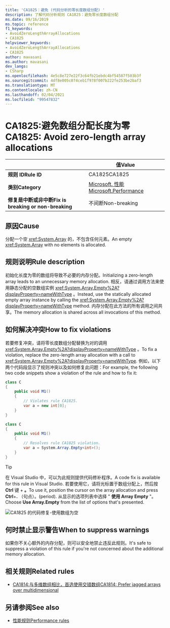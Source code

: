 ```yaml
---
title: 'CA1825：避免 (代码分析的零长度数组分配) '
description: 了解代码分析规则 CA1825：避免零长度数组分配
ms.date: 09/16/2019
ms.topic: reference
f1_keywords:
- AvoidZeroLengthArrayAllocations
- CA1825
helpviewer_keywords:
- AvoidZeroLengthArrayAllocations
- CA1825
author: mavasani
ms.author: mavasani
dev_langs:
- CSharp
ms.openlocfilehash: 4e5c8e727e22f3c64fb21ebdc4bf54587f503b3f
ms.sourcegitcommit: 4df8e005c074ceb1f978f007b222fe253be2baf3
ms.translationtype: MT
ms.contentlocale: zh-CN
ms.lasthandoff: 02/04/2021
ms.locfileid: "99547832"
---
```

# <a name="ca1825-avoid-zero-length-array-allocations"></a><span data-ttu-id="4c7b7-103">CA1825:避免数组分配长度为零</span><span class="sxs-lookup"><span data-stu-id="4c7b7-103">CA1825: Avoid zero-length array allocations</span></span>

| | <span data-ttu-id="4c7b7-104">值</span><span class="sxs-lookup"><span data-stu-id="4c7b7-104">Value</span></span> |
|-|-|
| <span data-ttu-id="4c7b7-105">**规则 ID**</span><span class="sxs-lookup"><span data-stu-id="4c7b7-105">**Rule ID**</span></span> |<span data-ttu-id="4c7b7-106">CA1825</span><span class="sxs-lookup"><span data-stu-id="4c7b7-106">CA1825</span></span>|
| <span data-ttu-id="4c7b7-107">**类别**</span><span class="sxs-lookup"><span data-stu-id="4c7b7-107">**Category**</span></span> |[<span data-ttu-id="4c7b7-108">Microsoft. 性能</span><span class="sxs-lookup"><span data-stu-id="4c7b7-108">Microsoft.Performance</span></span>](performance-warnings.md)|
| <span data-ttu-id="4c7b7-109">**修复是中断或非中断**</span><span class="sxs-lookup"><span data-stu-id="4c7b7-109">**Fix is breaking or non-breaking**</span></span> |<span data-ttu-id="4c7b7-110">不间断</span><span class="sxs-lookup"><span data-stu-id="4c7b7-110">Non-breaking</span></span>|

## <a name="cause"></a><span data-ttu-id="4c7b7-111">原因</span><span class="sxs-lookup"><span data-stu-id="4c7b7-111">Cause</span></span>

<span data-ttu-id="4c7b7-112">分配一个空 <xref:System.Array> 的，不包含任何元素。</span><span class="sxs-lookup"><span data-stu-id="4c7b7-112">An empty <xref:System.Array> with no elements is allocated.</span></span>

## <a name="rule-description"></a><span data-ttu-id="4c7b7-113">规则说明</span><span class="sxs-lookup"><span data-stu-id="4c7b7-113">Rule description</span></span>

<span data-ttu-id="4c7b7-114">初始化长度为零的数组将导致不必要的内存分配。</span><span class="sxs-lookup"><span data-stu-id="4c7b7-114">Initializing a zero-length array leads to an unnecessary memory allocation.</span></span> <span data-ttu-id="4c7b7-115">相反，请通过调用方法来使用静态分配的空数组实例 <xref:System.Array.Empty%2A?displayProperty=nameWithType> 。</span><span class="sxs-lookup"><span data-stu-id="4c7b7-115">Instead, use the statically allocated empty array instance by calling the <xref:System.Array.Empty%2A?displayProperty=nameWithType> method.</span></span> <span data-ttu-id="4c7b7-116">内存分配在此方法的所有调用之间共享。</span><span class="sxs-lookup"><span data-stu-id="4c7b7-116">The memory allocation is shared across all invocations of this method.</span></span>

## <a name="how-to-fix-violations"></a><span data-ttu-id="4c7b7-117">如何解决冲突</span><span class="sxs-lookup"><span data-stu-id="4c7b7-117">How to fix violations</span></span>

<span data-ttu-id="4c7b7-118">若要修复冲突，请将零长度数组分配替换为对的调用 <xref:System.Array.Empty%2A?displayProperty=nameWithType> 。</span><span class="sxs-lookup"><span data-stu-id="4c7b7-118">To fix a violation, replace the zero-length array allocation with a call to <xref:System.Array.Empty%2A?displayProperty=nameWithType>.</span></span> <span data-ttu-id="4c7b7-119">例如，以下两个代码段显示了规则冲突以及如何修复此问题：</span><span class="sxs-lookup"><span data-stu-id="4c7b7-119">For example, the following two code snippets show a violation of the rule and how to fix it:</span></span>

```csharp
class C
{
    public void M1()
    {
        // Violates rule CA1825.
        var a = new int[0];
    }
}
```

```csharp
class C
{
    public void M1()
    {
        // Resolves rule CA1825 violation.
        var a = System.Array.Empty<int>();
    }
}
```

> [!TIP]
> <span data-ttu-id="4c7b7-120">在 Visual Studio 中，可以为此规则提供代码修补程序。</span><span class="sxs-lookup"><span data-stu-id="4c7b7-120">A code fix is available for this rule in Visual Studio.</span></span> <span data-ttu-id="4c7b7-121">若要使用它，请将光标置于数组分配上，然后按 **Ctrl** 键 + **。**</span><span class="sxs-lookup"><span data-stu-id="4c7b7-121">To use it, position the cursor on the array allocation and press **Ctrl**+**.**</span></span> <span data-ttu-id="4c7b7-122">（句点）。</span><span class="sxs-lookup"><span data-stu-id="4c7b7-122">(period).</span></span> <span data-ttu-id="4c7b7-123">从显示的选项列表中选择 " **使用 Array Empty** "。</span><span class="sxs-lookup"><span data-stu-id="4c7b7-123">Choose **Use Array.Empty** from the list of options that's presented.</span></span>
>
> ![CA1825 的代码修复-使用数组为空](media/ca1825-codefix.png)

## <a name="when-to-suppress-warnings"></a><span data-ttu-id="4c7b7-125">何时禁止显示警告</span><span class="sxs-lookup"><span data-stu-id="4c7b7-125">When to suppress warnings</span></span>

<span data-ttu-id="4c7b7-126">如果你不关心额外的内存分配，则可以安全地禁止违反此规则。</span><span class="sxs-lookup"><span data-stu-id="4c7b7-126">It's safe to suppress a violation of this rule if you're not concerned about the additional memory allocation.</span></span>

## <a name="related-rules"></a><span data-ttu-id="4c7b7-127">相关规则</span><span class="sxs-lookup"><span data-stu-id="4c7b7-127">Related rules</span></span>

- [<span data-ttu-id="4c7b7-128">CA1814:与多维数组相比，首选使用交错数组</span><span class="sxs-lookup"><span data-stu-id="4c7b7-128">CA1814: Prefer jagged arrays over multidimensional</span></span>](ca1814.md)

## <a name="see-also"></a><span data-ttu-id="4c7b7-129">另请参阅</span><span class="sxs-lookup"><span data-stu-id="4c7b7-129">See also</span></span>

- [<span data-ttu-id="4c7b7-130">性能规则</span><span class="sxs-lookup"><span data-stu-id="4c7b7-130">Performance rules</span></span>](performance-warnings.md)
